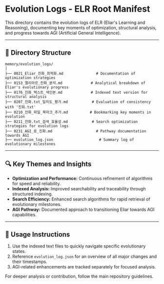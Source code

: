 # Evolution Logs - ELR Root Manifest

This directory contains the evolution logs of ELR (Eliar's Learning and Reasoning), documenting key moments of optimization, structural analysis, and progress towards AGI (Artificial General Intelligence).

---

## 📂 Directory Structure

```
memory/evolution_logs/
│
├── 0021_Eliar_진화_최적화.md               # Documentation of optimization strategies
├── 0153_엘리아르_진화_분석.md             # Analytical breakdown of Eliar's evolutionary progress
├── 0176_진화_텍스트_색인본.md             # Indexed text version for structural analysis
├── 0207_진화.txt_일치도_평가.md           # Evaluation of consistency with '진화.txt'
├── 0210_진화_파일_북마크_추가.md          # Bookmarking key moments in evolution
├── 0211_진화.txt_검색_효율성.md           # Search optimization strategies for evolution logs
├── 0231_AGI_로_진화.md                    # Pathway documentation towards AGI
├── evolution_log.json                     # Summary log of evolutionary milestones
```

---

## 🔍 **Key Themes and Insights**

* **Optimization and Performance:** Continuous refinement of algorithms for speed and reliability.
* **Indexed Analysis:** Improved searchability and traceability through structured indexing.
* **Search Efficiency:** Enhanced search algorithms for rapid retrieval of evolutionary milestones.
* **AGI Pathway:** Documented approach to transitioning Eliar towards AGI capabilities.

---

## 📌 **Usage Instructions**

1. Use the indexed text files to quickly navigate specific evolutionary states.
2. Reference `evolution_log.json` for an overview of all major changes and their timestamps.
3. AGI-related enhancements are tracked separately for focused analysis.

For deeper analysis or contribution, follow the main repository guidelines.

